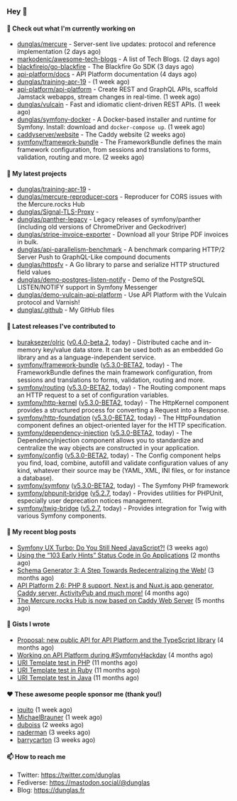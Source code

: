 ### Hey 👋

#### 👷 Check out what I'm currently working on

- [dunglas/mercure](https://github.com/dunglas/mercure) - Server-sent live updates: protocol and reference implementation (2 days ago)
- [markodenic/awesome-tech-blogs](https://github.com/markodenic/awesome-tech-blogs) - A list of Tech Blogs. (2 days ago)
- [blackfireio/go-blackfire](https://github.com/blackfireio/go-blackfire) - The Blackfire Go SDK (3 days ago)
- [api-platform/docs](https://github.com/api-platform/docs) - API Platform documentation (4 days ago)
- [dunglas/training-apr-19](https://github.com/dunglas/training-apr-19) -  (1 week ago)
- [api-platform/api-platform](https://github.com/api-platform/api-platform) - Create REST and GraphQL APIs, scaffold Jamstack webapps, stream changes in real-time. (1 week ago)
- [dunglas/vulcain](https://github.com/dunglas/vulcain) - Fast and idiomatic client-driven REST APIs. (1 week ago)
- [dunglas/symfony-docker](https://github.com/dunglas/symfony-docker) - A Docker-based installer and runtime for Symfony. Install: download and `docker-compose up`. (1 week ago)
- [caddyserver/website](https://github.com/caddyserver/website) - The Caddy website (2 weeks ago)
- [symfony/framework-bundle](https://github.com/symfony/framework-bundle) - The FrameworkBundle defines the main framework configuration, from sessions and translations to forms, validation, routing and more. (2 weeks ago)

#### 🌱 My latest projects

- [dunglas/training-apr-19](https://github.com/dunglas/training-apr-19) - 
- [dunglas/mercure-reproducer-cors](https://github.com/dunglas/mercure-reproducer-cors) - Reproducer for CORS issues with the Mercure.rocks Hub
- [dunglas/Signal-TLS-Proxy](https://github.com/dunglas/Signal-TLS-Proxy) - 
- [dunglas/panther-legacy](https://github.com/dunglas/panther-legacy) - Legacy releases of symfony/panther (including old versions of ChromeDriver and Geckodriver)
- [dunglas/stripe-invoice-exporter](https://github.com/dunglas/stripe-invoice-exporter) - Download all your Stripe PDF invoices in bulk.
- [dunglas/api-parallelism-benchmark](https://github.com/dunglas/api-parallelism-benchmark) - A benchmark comparing HTTP/2 Server Push to GraphQL-Like compound documents
- [dunglas/httpsfv](https://github.com/dunglas/httpsfv) - A Go library to parse and serialize HTTP structured field values
- [dunglas/demo-postgres-listen-notify](https://github.com/dunglas/demo-postgres-listen-notify) - Demo of the PostgreSQL LISTEN/NOTIFY support in Symfony Messenger
- [dunglas/demo-vulcain-api-platform](https://github.com/dunglas/demo-vulcain-api-platform) - Use API Platform with the Vulcain protocol and Varnish!
- [dunglas/.github](https://github.com/dunglas/.github) - My GitHub files

#### 🔭 Latest releases I've contributed to

- [buraksezer/olric](https://github.com/buraksezer/olric) ([v0.4.0-beta.2](https://github.com/buraksezer/olric/releases/tag/v0.4.0-beta.2), today) - Distributed cache and in-memory key/value data store. It can be used both as an embedded Go library and as a language-independent service.
- [symfony/framework-bundle](https://github.com/symfony/framework-bundle) ([v5.3.0-BETA2](https://github.com/symfony/framework-bundle/releases/tag/v5.3.0-BETA2), today) - The FrameworkBundle defines the main framework configuration, from sessions and translations to forms, validation, routing and more.
- [symfony/routing](https://github.com/symfony/routing) ([v5.3.0-BETA2](https://github.com/symfony/routing/releases/tag/v5.3.0-BETA2), today) - The Routing component maps an HTTP request to a set of configuration variables.
- [symfony/http-kernel](https://github.com/symfony/http-kernel) ([v5.3.0-BETA2](https://github.com/symfony/http-kernel/releases/tag/v5.3.0-BETA2), today) - The HttpKernel component provides a structured process for converting a Request into a Response.
- [symfony/http-foundation](https://github.com/symfony/http-foundation) ([v5.3.0-BETA2](https://github.com/symfony/http-foundation/releases/tag/v5.3.0-BETA2), today) - The HttpFoundation component defines an object-oriented layer for the HTTP specification.
- [symfony/dependency-injection](https://github.com/symfony/dependency-injection) ([v5.3.0-BETA2](https://github.com/symfony/dependency-injection/releases/tag/v5.3.0-BETA2), today) - The DependencyInjection component allows you to standardize and centralize the way objects are constructed in your application.
- [symfony/config](https://github.com/symfony/config) ([v5.3.0-BETA2](https://github.com/symfony/config/releases/tag/v5.3.0-BETA2), today) - The Config component helps you find, load, combine, autofill and validate configuration values of any kind, whatever their source may be (YAML, XML, INI files, or for instance a database).
- [symfony/symfony](https://github.com/symfony/symfony) ([v5.3.0-BETA2](https://github.com/symfony/symfony/releases/tag/v5.3.0-BETA2), today) - The Symfony PHP framework
- [symfony/phpunit-bridge](https://github.com/symfony/phpunit-bridge) ([v5.2.7](https://github.com/symfony/phpunit-bridge/releases/tag/v5.2.7), today) - Provides utilities for PHPUnit, especially user deprecation notices management.
- [symfony/twig-bridge](https://github.com/symfony/twig-bridge) ([v5.2.7](https://github.com/symfony/twig-bridge/releases/tag/v5.2.7), today) - Provides integration for Twig with various Symfony components.

#### 📜 My recent blog posts

- [Symfony UX Turbo: Do You Still Need JavaScript?!](http://feedproxy.google.com/~r/dunglas/~3/icLJBhKwqcY/) (3 weeks ago)
- [Using the “103 Early Hints” Status Code in Go Applications](http://feedproxy.google.com/~r/dunglas/~3/WDhgVmMJ2T0/) (2 months ago)
- [Schema Generator 3: A Step Towards Redecentralizing the Web!](http://feedproxy.google.com/~r/dunglas/~3/-eYprhFHaXA/) (3 months ago)
- [API Platform 2.6: PHP 8 support, Next.js and Nuxt.js app generator, Caddy server, ActivityPub and much more!](http://feedproxy.google.com/~r/dunglas/~3/X1dkcrZS-qU/) (4 months ago)
- [The Mercure.rocks Hub is now based on Caddy Web Server](http://feedproxy.google.com/~r/dunglas/~3/MjBonxZ_8uQ/) (5 months ago)

#### 📓 Gists I wrote

- [Proposal: new public API for API Platform and the TypeScript library](https://gist.github.com/4da2026f34bf7f18e1db955ef8a9b417) (4 months ago)
- [Working on API Platform during #SymfonyHackday](https://gist.github.com/3949272d40e6390cdd2850a4f312a02a) (4 months ago)
- [URI Template test in PHP](https://gist.github.com/5b10b586427cf66e78a968f82f80691a) (11 months ago)
- [URI Template test in Ruby](https://gist.github.com/ec793690f66167cb849c02284ecf748d) (11 months ago)
- [URI Template test in Java](https://gist.github.com/788b70312231d24e46d7632c634784f5) (11 months ago)

#### ❤️ These awesome people sponsor me (thank you!)

- [iquito](https://github.com/iquito) (1 week ago)
- [MichaelBrauner](https://github.com/MichaelBrauner) (1 week ago)
- [duboiss](https://github.com/duboiss) (2 weeks ago)
- [naderman](https://github.com/naderman) (3 weeks ago)
- [barrycarton](https://github.com/barrycarton) (3 weeks ago)

#### 📫 How to reach me

- Twitter: https://twitter.com/dunglas
- Fediverse: https://mastodon.social/@dunglas
- Blog: https://dunglas.fr

